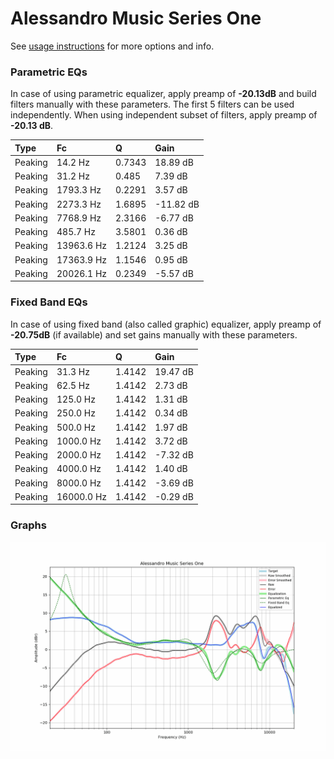 # Alessandro Music Series One
See [usage instructions](https://github.com/jaakkopasanen/AutoEq#usage) for more options and info.

### Parametric EQs
In case of using parametric equalizer, apply preamp of **-20.13dB** and build filters manually
with these parameters. The first 5 filters can be used independently.
When using independent subset of filters, apply preamp of **-20.13 dB**.

| Type    | Fc         |      Q | Gain      |
|:--------|:-----------|:-------|:----------|
| Peaking | 14.2 Hz    | 0.7343 | 18.89 dB  |
| Peaking | 31.2 Hz    | 0.485  | 7.39 dB   |
| Peaking | 1793.3 Hz  | 0.2291 | 3.57 dB   |
| Peaking | 2273.3 Hz  | 1.6895 | -11.82 dB |
| Peaking | 7768.9 Hz  | 2.3166 | -6.77 dB  |
| Peaking | 485.7 Hz   | 3.5801 | 0.36 dB   |
| Peaking | 13963.6 Hz | 1.2124 | 3.25 dB   |
| Peaking | 17363.9 Hz | 1.1546 | 0.95 dB   |
| Peaking | 20026.1 Hz | 0.2349 | -5.57 dB  |

### Fixed Band EQs
In case of using fixed band (also called graphic) equalizer, apply preamp of **-20.75dB**
(if available) and set gains manually with these parameters.

| Type    | Fc         |      Q | Gain     |
|:--------|:-----------|:-------|:---------|
| Peaking | 31.3 Hz    | 1.4142 | 19.47 dB |
| Peaking | 62.5 Hz    | 1.4142 | 2.73 dB  |
| Peaking | 125.0 Hz   | 1.4142 | 1.31 dB  |
| Peaking | 250.0 Hz   | 1.4142 | 0.34 dB  |
| Peaking | 500.0 Hz   | 1.4142 | 1.97 dB  |
| Peaking | 1000.0 Hz  | 1.4142 | 3.72 dB  |
| Peaking | 2000.0 Hz  | 1.4142 | -7.32 dB |
| Peaking | 4000.0 Hz  | 1.4142 | 1.40 dB  |
| Peaking | 8000.0 Hz  | 1.4142 | -3.69 dB |
| Peaking | 16000.0 Hz | 1.4142 | -0.29 dB |

### Graphs
![](./Alessandro%20Music%20Series%20One.png)